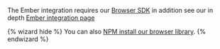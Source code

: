 The Ember integration requires our [Browser SDK](?platform=browsernpm) in addition see our in depth [Ember integration page](/platforms/javascript/ember/)

{% wizard hide %}
You can also [NPM install our browser library](?platform=browsernpm).
{% endwizard %}
